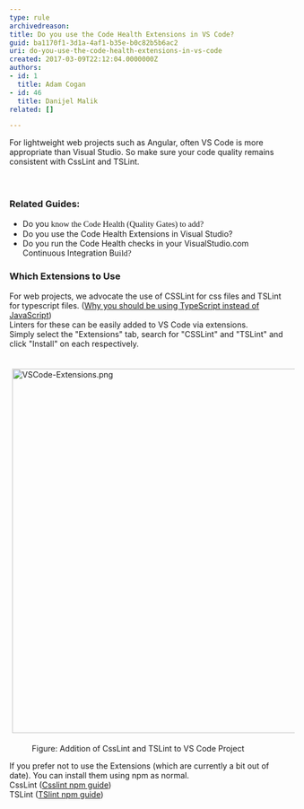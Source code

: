 ```yaml
---
type: rule
archivedreason: 
title: Do you use the Code Health Extensions in VS Code?
guid: ba1170f1-3d1a-4af1-b35e-b0c82b5b6ac2
uri: do-you-use-the-code-health-extensions-in-vs-code
created: 2017-03-09T22:12:04.0000000Z
authors:
- id: 1
  title: Adam Cogan
- id: 46
  title: Danijel Malik
related: []

---
```



For lightweight web projects such as Angular, often VS Code is more appropriate than Visual Studio. So&#160;make sure your code quality remains consistent with CssLint and TSLint.<br>
<br><excerpt class='endintro'></excerpt><br>
<h3 class="ssw15-rteElement-H3">​Re​lated Guides&#58;</h3><ul><li>Do
you<span style="font-family&#58;calibri;font-size&#58;11pt;"> know the Code Health (Quality Gates) to add?</span><br></li><li>Do you use the Code Health Extensions in Visual Studio?<br></li><li>Do you run the Code Health checks in your VisualStudio.com Continuous Integration Bu<span style="font-family&#58;calibri;font-size&#58;11pt;">ild?​</span><br></li></ul><h3 class="ssw15-rteElement-H3">Which E​xtensi​​​ons​ to Use​<br></h3><p>​For web projects, we advocate the use of CSSLint for css files and TSLint for typescript files. (<a href="/_layouts/15/FIXUPREDIRECT.ASPX?WebId=3dfc0e07-e23a-4cbb-aac2-e778b71166a2&amp;TermSetId=07da3ddf-0924-4cd2-a6d4-a4809ae20160&amp;TermId=d82703e0-6244-4fb6-9017-bac4e4b2361d">Why you should be using TypeScript instead of JavaScript​​</a>)<br>Linters for these can be easily added to VS Code via extensions.<br>Simply select the &quot;Extensions&quot; tab, search for &quot;CSSLint&quot; and &quot;TSLint&quot; and click &quot;Install&quot; on each respectively.​</p><dl class="ssw15-rteElement-ImageArea">​​<img src="/SiteAssets/do-you-use-the-code-health-extensions-in-vs-code/VSCode-Extensions.png" alt="VSCode-Extensions.png" style="margin&#58;5px;width&#58;650px;" /></dl><dd class="ssw15-rteElement-FigureNormal">Figure&#58; Addition of CssLi​nt and TSLint to VS Code Project</dd><p>If you prefer not to use the Extensions (which are currently a bit out of date). You can install them using npm as normal.​​<br>CssLint (<a href="https&#58;//www.npmjs.com/package/csslint%E2%80%8B">Csslint npm guide</a>)<br>TSLint (<a href="https&#58;//www.npmjs.com/package/tslint%20%E2%80%8B">TSlint npm guide​</a>)<br><br></p>


